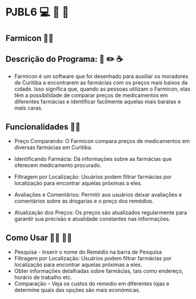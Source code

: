 # PJBL6 :computer: :pill: :hospital:
## Farmicon :man_student:

## Descrição do Programa:  :pill: :pencil2:  :coffee:
- Farmicon é um software que foi desenhado para auxiliar os moradores de Curitiba a encontrarem as farmácias com os preços mais baixos da cidade. Isso significa que, quando as pessoas utilizam o Farmicon, elas têm a possibilidade de comparar preços de medicamentos em diferentes farmácias e identificar facilmente aquelas mais baratas e mais caras.

## Funcionalidades :technologist:
- Preço Comparando: O Farmicon compara preços de medicamentos em diversas farmácias em Curitiba.

- Identificando Farmácia: Dá informações sobre as farmácias que oferecem medicamento procurado.

- Filtragem por Localização: Usuários podem filtrar farmácias por localização para encontrar aquelas próximas a eles.

- Avaliações e Comentários: Permitir aos usuários deixar avaliações e comentários sobre as drogarias e o preço dos remédios.

- Atualização dos Preços: Os preços são atualizados regularmente para garantir sua precisão e atualidade constantes nas informações.
  

## Como Usar :office_worker: :technologist:
- Pesquisa - Inserir o nome do Remédio na barra de Pesquisa
- Filtragem por Localização: Usuários podem filtrar farmácias por localização para encontrar aquelas próximas a eles.
- Obter informações detalhadas sobre farmácias, tais como endereço, horário de trabalho etc.
- Comparação – Veja os custos do remedio em diferentes lojas e determine quais das opções são mais económicas.
